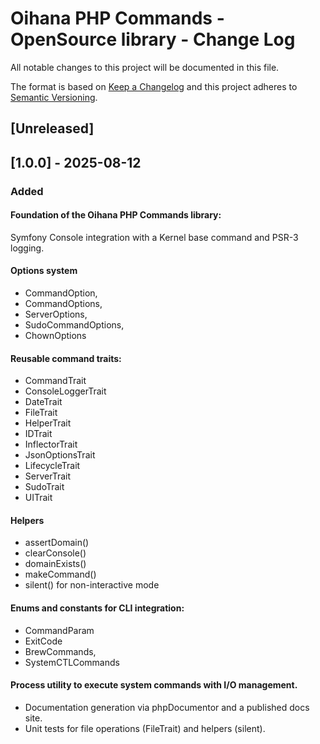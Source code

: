 # Oihana PHP Commands - OpenSource library - Change Log

All notable changes to this project will be documented in this file.

The format is based on [Keep a Changelog](http://keepachangelog.com/) and this project adheres to [Semantic Versioning](http://semver.org/).

## [Unreleased]

## [1.0.0] - 2025-08-12

### Added

#### Foundation of the Oihana PHP Commands library:
Symfony Console integration with a Kernel base command and PSR-3 logging. 
  
#### Options system

  - CommandOption, 
  - CommandOptions, 
  - ServerOptions, 
  - SudoCommandOptions, 
  - ChownOptions

#### Reusable command traits: 

- CommandTrait
- ConsoleLoggerTrait 
- DateTrait 
- FileTrait
- HelperTrait
- IDTrait
- InflectorTrait 
- JsonOptionsTrait
- LifecycleTrait 
- ServerTrait
- SudoTrait
- UITrait

#### Helpers

  - assertDomain() 
  - clearConsole() 
  - domainExists() 
  - makeCommand() 
  - silent() for non-interactive mode
 
#### Enums and constants for CLI integration:

- CommandParam 
- ExitCode
- BrewCommands, 
- SystemCTLCommands

#### Process utility to execute system commands with I/O management.
- Documentation generation via phpDocumentor and a published docs site.
- Unit tests for file operations (FileTrait) and helpers (silent).


